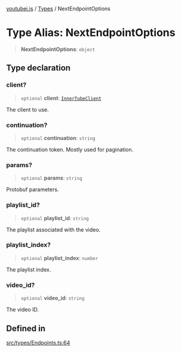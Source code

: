 [youtubei.js](../../../README.md) / [Types](../README.md) / NextEndpointOptions

# Type Alias: NextEndpointOptions

> **NextEndpointOptions**: `object`

## Type declaration

### client?

> `optional` **client**: [`InnerTubeClient`](InnerTubeClient.md)

The client to use.

### continuation?

> `optional` **continuation**: `string`

The continuation token. Mostly used for pagination.

### params?

> `optional` **params**: `string`

Protobuf parameters.

### playlist\_id?

> `optional` **playlist\_id**: `string`

The playlist associated with the video.

### playlist\_index?

> `optional` **playlist\_index**: `number`

The playlist index.

### video\_id?

> `optional` **video\_id**: `string`

The video ID.

## Defined in

[src/types/Endpoints.ts:64](https://github.com/LuanRT/YouTube.js/blob/eb21af33db708f0355f4fb15881f5d4fabc7b06c/src/types/Endpoints.ts#L64)
